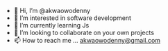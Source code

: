 - 👋 Hi, I’m @akwaowodenny
- 👀 I’m interested in software development
- 🌱 I’m currently learning Js
- 💞️ I’m looking to collaborate on your own projects
- 📫 How to reach me ... akwaowodenny@gmail.com

<!---
akwaowodenny/akwaowodenny is a ✨ special ✨ repository because its `README.md` (this file) appears on your GitHub profile.
You can click the Preview link to take a look at your changes.
--->
